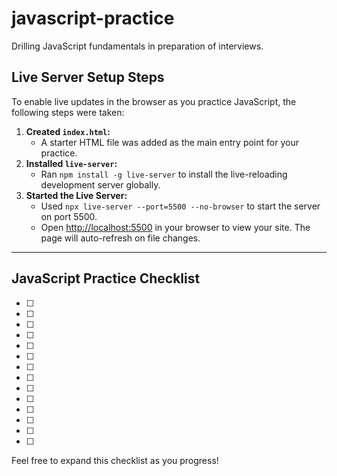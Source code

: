# javascript-practice
Drilling JavaScript fundamentals in preparation of interviews.

## Live Server Setup Steps

To enable live updates in the browser as you practice JavaScript, the following steps were taken:

1. **Created `index.html`:**
   - A starter HTML file was added as the main entry point for your practice.
2. **Installed `live-server`:**
   - Ran `npm install -g live-server` to install the live-reloading development server globally.
3. **Started the Live Server:**
   - Used `npx live-server --port=5500 --no-browser` to start the server on port 5500.
   - Open [http://localhost:5500](http://localhost:5500) in your browser to view your site. The page will auto-refresh on file changes.

---

## JavaScript Practice Checklist

- [ ]
- [ ]
- [ ]
- [ ]
- [ ]
- [ ]
- [ ]
- [ ]
- [ ]
- [ ]
- [ ]
- [ ]
- [ ]
- [ ]

Feel free to expand this checklist as you progress!
